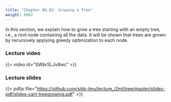 ```yaml
---
title: "Chapter 06.02: Growing a Tree"
weight: 6002
---
```

In this section, we explain how to grow a tree starting with an empty tree, i.e., a root node containing all the data. It will be shown that trees are grown by recursively applying greedy optimization to each node.

<!--more-->

### Lecture video

{{< video id="SWbrSLJv8wc" >}}

### Lecture slides

{{< pdfjs file="https://github.com/slds-lmu/lecture_i2ml/tree/master/slides-pdf/slides-cart-treegrowing.pdf" >}}
